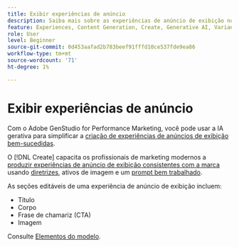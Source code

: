 ```yaml
---
title: Exibir experiências de anúncio
description: Saiba mais sobre as experiências de anúncio de exibição no Adobe GenStudio for Performance Marketing.
feature: Experiences, Content Generation, Create, Generative AI, Variant Generation
role: User
level: Beginner
source-git-commit: 0d453aafad2b783beef91fffd10ce537fde9ea86
workflow-type: tm+mt
source-wordcount: '71'
ht-degree: 1%

---
```



# Exibir experiências de anúncio

Com o Adobe GenStudio for Performance Marketing, você pode usar a IA gerativa para simplificar a [criação de experiências de anúncios de exibição bem-sucedidas](/help/user-guide/create/create-display-ad.md).

O [!DNL Create] capacita os profissionais de marketing modernos a [produzir experiências de anúncio de exibição consistentes com a marca](/help/user-guide/create/create-display-ad.md) usando [diretrizes](/help/user-guide/guidelines/overview.md), ativos de imagem e um [prompt bem trabalhado](/help/user-guide/effective-prompts.md).

As seções editáveis de uma experiência de anúncio de exibição incluem:

* Título
* Corpo
* Frase de chamariz (CTA)
* Imagem

Consulte [Elementos do modelo](/help/user-guide/content/use-templates.md#template-elements).
